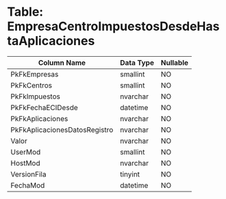 # Table: EmpresaCentroImpuestosDesdeHastaAplicaciones

| Column Name | Data Type | Nullable |
|-------------|-----------|----------|
| PkFkEmpresas | smallint | NO |
| PkFkCentros | smallint | NO |
| PkFkImpuestos | nvarchar | NO |
| PkFkFechaECIDesde | datetime | NO |
| PkFkAplicaciones | nvarchar | NO |
| PkFkAplicacionesDatosRegistro | nvarchar | NO |
| Valor | nvarchar | NO |
| UserMod | smallint | NO |
| HostMod | nvarchar | NO |
| VersionFila | tinyint | NO |
| FechaMod | datetime | NO |
